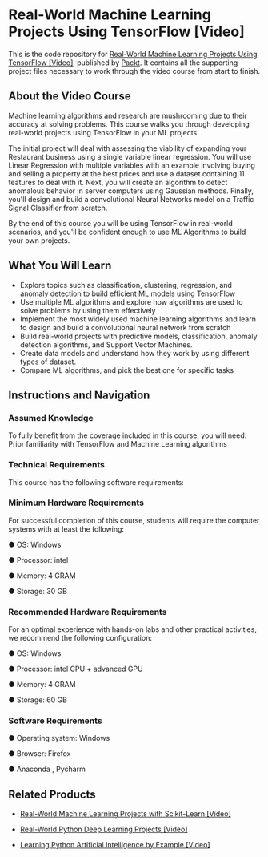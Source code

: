 # Real-World Machine Learning Projects Using TensorFlow [Video]
This is the code repository for [Real-World Machine Learning Projects Using TensorFlow [Video]](https://www.packtpub.com/big-data-and-business-intelligence/real-world-machine-learning-projects-using-tensorflow-video?utm_source=github&utm_medium=repository&utm_campaign=9781789340174), published by [Packt](https://www.packtpub.com/?utm_source=github). It contains all the supporting project files necessary to work through the video course from start to finish.
## About the Video Course
Machine learning algorithms and research are mushrooming due to their accuracy at solving problems. This course walks you through developing real-world projects using TensorFlow in your ML projects.

The initial project will deal with assessing the viability of expanding your Restaurant business using a single variable linear regression. You will use Linear Regression with multiple variables with an example involving buying and selling a property at the best prices and use a dataset containing 11 features to deal with it. Next, you will create an algorithm to detect anomalous behavior in server computers using Gaussian methods. Finally, you'll design and build a convolutional Neural Networks model on a Traffic Signal Classifier from scratch.

By the end of this course you will be using TensorFlow in real-world scenarios, and you'll be confident enough to use ML Algorithms to build your own projects.

<H2>What You Will Learn</H2>
<DIV class=book-info-will-learn-text>
<UL>
<LI>Explore topics such as classification, clustering, regression, and anomaly detection to build efficient ML models using TensorFlow&nbsp; 
<LI>Use multiple ML algorithms and explore how algorithms are used to solve problems by using them effectively 
<LI>Implement the most widely used machine learning algorithms and learn to design and build a convolutional neural network from scratch&nbsp; 
<LI>Build real-world projects with predictive models, classification, anomaly detection algorithms, and Support Vector Machines.&nbsp; 
<LI>Create data models and understand how they work by using different types of dataset.&nbsp; 
<LI>Compare ML algorithms, and pick the best one for specific tasks </LI></UL></DIV>

## Instructions and Navigation
### Assumed Knowledge
To fully benefit from the coverage included in this course, you will need:<br/>
Prior familiarity with TensorFlow and Machine Learning algorithms
### Technical Requirements
This course has the following software requirements:<br/>

### Minimum Hardware Requirements

For successful completion of this course, students will require the computer systems with at least the following:

● OS: Windows

● Processor: intel 

● Memory: 4 GRAM

● Storage: 30 GB

### Recommended Hardware Requirements

For an optimal experience with hands-on labs and other practical activities, we recommend the following configuration:

● OS: Windows

● Processor: intel CPU + advanced GPU 

● Memory: 4 GRAM

● Storage: 60 GB

### Software Requirements

● Operating system: Windows

● Browser: Firefox 

● Anaconda , Pycharm 


## Related Products
* [Real-World Machine Learning Projects with Scikit-Learn [Video]](https://www.packtpub.com/big-data-and-business-intelligence/real-world-machine-learning-projects-scikit-learn-video?utm_source=github&utm_medium=repository&utm_campaign=9781789131222)

* [Real-World Python Deep Learning Projects [Video]](https://www.packtpub.com/big-data-and-business-intelligence/real-world-python-deep-learning-projects-video?utm_source=github&utm_medium=repository&utm_campaign=9781788620161)

* [Learning Python Artificial Intelligence by Example [Video]](https://www.packtpub.com/big-data-and-business-intelligence/learning-python-artificial-intelligence-example-video?utm_source=github&utm_medium=repository&utm_campaign=9781788839532)

